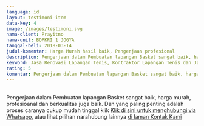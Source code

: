 ```yaml
---
language: id
layout: testimoni-item
data-key: 4
image: /images/testimoni.svg
nama-client: Prayitno
nama-unit: BOPKRI 1 JOGYA
tanggal-beli: 2018-03-14
judul-komentar: Harga Murah hasil baik, Pengerjaan profesional
description: Pengerjaan dalam Pembuatan lapangan Basket sangat baik, harga murah, profesioanal dan berkualitas juga baik.
keyword: Jasa Renovasi Lapangan Tenis, Kontraktor Lapangan Tenis dan Jasa Pembuatan Lapangan Tenis
rating: 5
komentar: Pengerjaan dalam Pembuatan lapangan Basket sangat baik, harga murah, profesioanal dan berkualitas juga baik.
---
```

<div class="card">
<amp-youtube
data-videoid="wKjTjWGEYGA"
layout="responsive"
width="480" height="270"></amp-youtube>
</div>
<br>
Pengerjaan dalam Pembuatan lapangan Basket sangat baik, harga murah, profesioanal dan berkualitas juga baik. Dan yang paling penting adalah proses caranya cukup mudah tinggal klik <a title="Klik di sini untuk menghubungi via Whatsapp" href="https://api.whatsapp.com/send?text=Hallo%20CS%20pembuatlapangan.com%0A(Nama)%0A(Alamat)%20&phone=6285259647778">Klik di sini untuk menghubungi via Whatsapp,</a> atau lihat pilihan narahubung lainnya <a href="/kontak-kami/" title="Kontak Kami">di laman Kontak Kami</a>